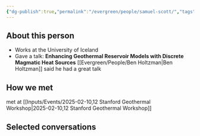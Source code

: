 ```yaml
---
{"dg-publish":true,"permalink":"/evergreen/people/samuel-scott/","tags":["people","geo_eco"]}
---
```


## About this person
- Works at the University of Iceland
- Gave a talk: ****************Enhancing Geothermal Reservoir Models with Discrete Magmatic Heat Sources****************
[[Evergreen/People/Ben Holtzman\|Ben Holtzman]] said he had a great talk

## How we met
met at [[Inputs/Events/2025-02-10,12 Stanford Geothermal Workshop\|2025-02-10,12 Stanford Geothermal Workshop]]


## Selected conversations
